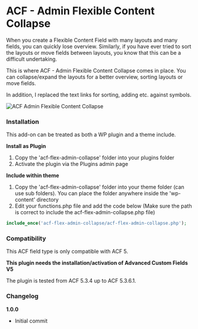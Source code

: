 ACF - Admin Flexible Content Collapse
=====================================

When you create a Flexible Content Field with many layouts and many fields, you can quickly lose overview. Similarly, if you have ever tried to sort the layouts or move fields between layouts, you know that this can be a difficult undertaking.

This is where ACF - Admin Flexible Content Collapse comes in place. You can collapse/expand the layouts for a better overview, sorting layouts or move fields.

In addition, I replaced the text links for sorting, adding etc. against symbols.

![ACF Admin Flexible Content Collapse](http://www.dreihochzwo.de/download/admin_flex_collapse.gif)

### Installation

This add-on can be treated as both a WP plugin and a theme include.

**Install as Plugin**

1. Copy the 'acf-flex-admin-collapse' folder into your plugins folder
2. Activate the plugin via the Plugins admin page

**Include within theme**

1.	Copy the 'acf-flex-admin-collapse' folder into your theme folder (can use sub folders). You can place the folder anywhere inside the 'wp-content' directory
2.	Edit your functions.php file and add the code below (Make sure the path is correct to include the acf-flex-admin-collapse.php file)

```php
include_once('acf-flex-admin-collapse/acf-flex-admin-collapse.php');
```

### Compatibility

This ACF field type is only compatible with ACF 5.

**This plugin needs the installation/activation of Advanced Custom Fields V5**

The plugin is tested from ACF 5.3.4 up to ACF 5.3.6.1.

### Changelog

**1.0.0**
* Initial commit
